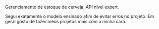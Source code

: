 Gerenciamento de estoque de cerveja, API nível expert.







Segui exatamente o modelo ensinado afim de evitar erros no projeto. Em geral gosto de fazer meus projetos mais com a minha cara.
